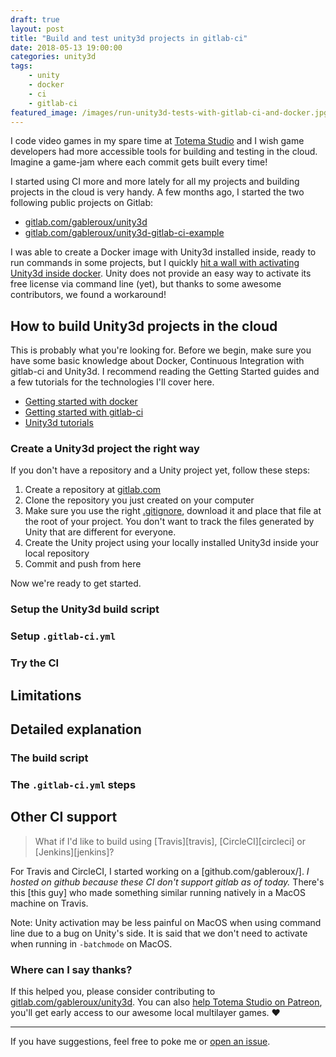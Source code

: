 ```yaml
---
draft: true
layout: post
title: "Build and test unity3d projects in gitlab-ci"
date: 2018-05-13 19:00:00
categories: unity3d
tags: 
    - unity 
    - docker 
    - ci 
    - gitlab-ci
featured_image: /images/run-unity3d-tests-with-gitlab-ci-and-docker.jpg
---
```


I code video games in my spare time at [Totema Studio](https://totemastudio.com/) and I wish game developers had more accessible tools for building and testing in the cloud. Imagine a game-jam where each commit gets built every time!

<!-- more -->

I started using CI more and more lately for all my projects and building projects in the cloud is very handy. A few months ago, I started the two following public projects on Gitlab:

* [gitlab.com/gableroux/unity3d](https://gitlab.com/gableroux/unity3d)
* [gitlab.com/gableroux/unity3d-gitlab-ci-example](https://gitlab.com/gableroux/unity3d-gitlab-ci-example)

I was able to create a Docker image with Unity3d installed inside, ready to run commands in some projects, but I quickly [hit a wall with activating Unity3d inside docker](). Unity does not provide an easy way to activate its free license via command line (yet), but thanks to some awesome contributors, we found a workaround! 

## How to build Unity3d projects in the cloud

This is probably what you're looking for. Before we begin, make sure you have some basic knowledge about Docker, Continuous Integration with gitlab-ci and Unity3d. I recommend reading the Getting Started guides and a few tutorials for the technologies I'll cover here.

* [Getting started with docker](https://docs.docker.com/get-started/)
* [Getting started with gitlab-ci](https://docs.gitlab.com/ce/ci/quick_start/README.html)
* [Unity3d tutorials](https://unity3d.com/learn/tutorials)

### Create a Unity3d project the right way

If you don't have a repository and a Unity project yet, follow these steps:

1. Create a repository at [gitlab.com](https://gitlab.com)
2. Clone the repository you just created on your computer
3. Make sure you use the right [.gitignore](https://github.com/github/gitignore/blob/master/Unity.gitignore), download it and place that file at the root of your project. You don't want to track the files generated by Unity that are different for everyone.
4. Create the Unity project using your locally installed Unity3d inside your local repository
5. Commit and push from here

Now we're ready to get started.

### Setup the Unity3d build script

### Setup `.gitlab-ci.yml`

### Try the CI

## Limitations

## Detailed explanation

### The build script

### The `.gitlab-ci.yml` steps

## Other CI support

> What if I'd like to build using [Travis][travis], [CircleCI][circleci] or [Jenkins][jenkins]?

For Travis and CircleCI, I started working on a [github.com/gableroux/]. _I hosted on github because these CI don't support gitlab as of today._ There's this [this guy] who made something similar []() running natively in a MacOS machine on Travis.

Note: Unity activation may be less painful on MacOS when using command line due to a bug on Unity's side. It is said that we don't need to activate when running in `-batchmode` on MacOS.

### Where can I say thanks?

If this helped you, please consider contributing to [gitlab.com/gableroux/unity3d](https://gitlab.com/gableroux/unity3d). You can also [help Totema Studio on Patreon](https://patreon.com/totemastudio/), you'll get early access to our awesome local multilayer games. ❤

---

If you have suggestions, feel free to poke me or [open an issue](https://github.com/GabLeRoux/gableroux.github.io/issues).

[saglacio]: http://saglac.io
[totemastudio]: https://totemastudio.com
